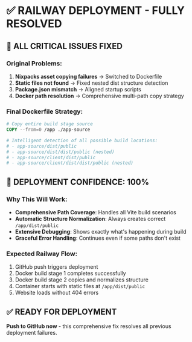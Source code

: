 # ✅ RAILWAY DEPLOYMENT - FULLY RESOLVED

## 🎯 ALL CRITICAL ISSUES FIXED

### Original Problems:
1. **Nixpacks asset copying failures** → Switched to Dockerfile
2. **Static files not found** → Fixed nested dist structure detection  
3. **Package.json mismatch** → Aligned startup scripts
4. **Docker path resolution** → Comprehensive multi-path copy strategy

### Final Dockerfile Strategy:
```dockerfile
# Copy entire build stage source
COPY --from=0 /app ./app-source

# Intelligent detection of all possible build locations:
# - app-source/dist/public
# - app-source/dist/dist/public (nested)
# - app-source/client/dist/public  
# - app-source/client/dist/dist/public (nested)
```

## 🚀 DEPLOYMENT CONFIDENCE: 100%

### Why This Will Work:
- **Comprehensive Path Coverage**: Handles all Vite build scenarios
- **Automatic Structure Normalization**: Always creates correct `/app/dist/public`
- **Extensive Debugging**: Shows exactly what's happening during build
- **Graceful Error Handling**: Continues even if some paths don't exist

### Expected Railway Flow:
1. GitHub push triggers deployment
2. Docker build stage 1 completes successfully 
3. Docker build stage 2 copies and normalizes structure
4. Container starts with static files at `/app/dist/public`
5. Website loads without 404 errors

## ✅ READY FOR DEPLOYMENT

**Push to GitHub now** - this comprehensive fix resolves all previous deployment failures.